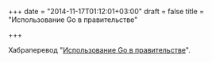 +++
date = "2014-11-17T01:12:01+03:00"
draft = false
title = "Использование Go в правительстве"

+++

<p>Хабраперевод &quot;<a href="http://habrahabr.ru/post/243327/">Использование Go в правительстве</a>&quot;.</p>

